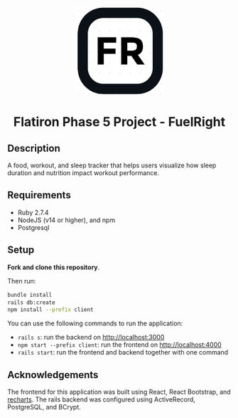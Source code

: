 <!-- [![Build Status](https://travis-ci.com/ryanhutzley/fuel-right-backend-api.svg?branch=master)](https://travis-ci.com/ryanhutzley/fuel-right-backend-api)

[![Code Coverage](https://img.shields.io/codecov/c/github/ryanhutzley/fuel-right-backend-api)](https://codecov.io/github/ryanhutzley/fuel-right-backend-api) -->

<div align="center">

<img src="https://github.com/ryanhutzley/fuel-right-backend-api/blob/master/client/src/icon/FuelRight Logo.png" alt="FuelRight" width="200" height="200" />
  
# Flatiron Phase 5 Project - FuelRight
  
</div>

## Description

A food, workout, and sleep tracker that helps users visualize how sleep duration and nutrition impact workout performance. 

## Requirements

- Ruby 2.7.4
- NodeJS (v14 or higher), and npm
- Postgresql

## Setup

**Fork and clone this repository**.

Then run:

```sh
bundle install
rails db:create
npm install --prefix client
```

You can use the following commands to run the application:

- `rails s`: run the backend on [http://localhost:3000](http://localhost:3000)
- `npm start --prefix client`: run the frontend on
  [http://localhost:4000](http://localhost:4000)
- `rails start`: run the frontend and backend together with one command


## Acknowledgements

The frontend for this application was built using React, React Bootstrap, and [recharts](https://github.com/recharts/recharts). The rails backend was configured using ActiveRecord, PostgreSQL, and BCrypt.
